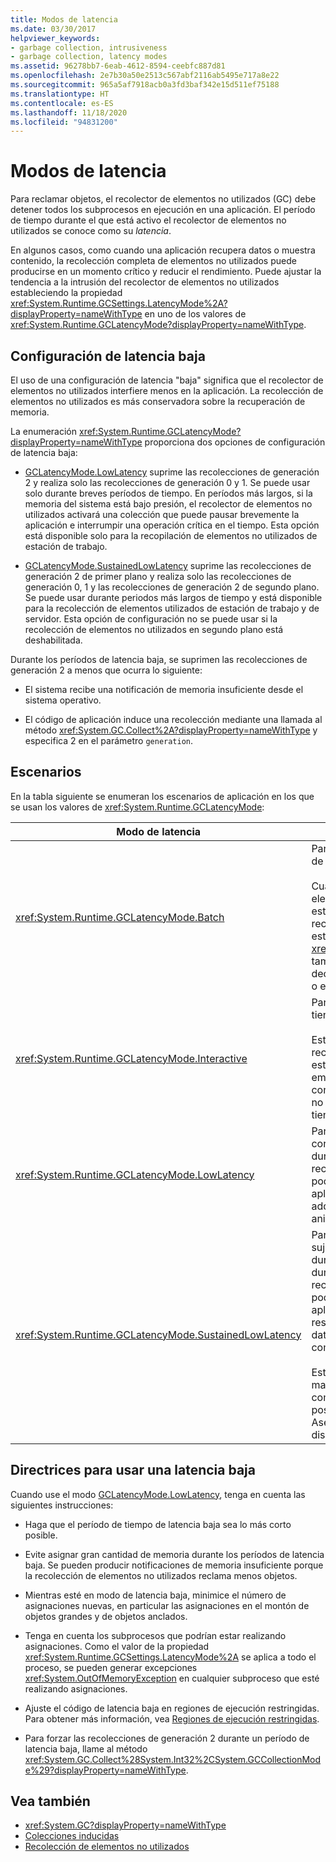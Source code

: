 ```yaml
---
title: Modos de latencia
ms.date: 03/30/2017
helpviewer_keywords:
- garbage collection, intrusiveness
- garbage collection, latency modes
ms.assetid: 96278bb7-6eab-4612-8594-ceebfc887d81
ms.openlocfilehash: 2e7b30a50e2513c567abf2116ab5495e717a8e22
ms.sourcegitcommit: 965a5af7918acb0a3fd3baf342e15d511ef75188
ms.translationtype: HT
ms.contentlocale: es-ES
ms.lasthandoff: 11/18/2020
ms.locfileid: "94831200"
---
```

# <a name="latency-modes"></a>Modos de latencia

Para reclamar objetos, el recolector de elementos no utilizados (GC) debe detener todos los subprocesos en ejecución en una aplicación. El período de tiempo durante el que está activo el recolector de elementos no utilizados se conoce como su *latencia*.

En algunos casos, como cuando una aplicación recupera datos o muestra contenido, la recolección completa de elementos no utilizados puede producirse en un momento crítico y reducir el rendimiento. Puede ajustar la tendencia a la intrusión del recolector de elementos no utilizados estableciendo la propiedad <xref:System.Runtime.GCSettings.LatencyMode%2A?displayProperty=nameWithType> en uno de los valores de <xref:System.Runtime.GCLatencyMode?displayProperty=nameWithType>.

## <a name="low-latency-settings"></a>Configuración de latencia baja

El uso de una configuración de latencia "baja" significa que el recolector de elementos no utilizados interfiere menos en la aplicación. La recolección de elementos no utilizados es más conservadora sobre la recuperación de memoria.

La enumeración <xref:System.Runtime.GCLatencyMode?displayProperty=nameWithType> proporciona dos opciones de configuración de latencia baja:

- [GCLatencyMode.LowLatency](xref:System.Runtime.GCLatencyMode.LowLatency) suprime las recolecciones de generación 2 y realiza solo las recolecciones de generación 0 y 1. Se puede usar solo durante breves períodos de tiempo. En períodos más largos, si la memoria del sistema está bajo presión, el recolector de elementos no utilizados activará una colección que puede pausar brevemente la aplicación e interrumpir una operación crítica en el tiempo. Esta opción está disponible solo para la recopilación de elementos no utilizados de estación de trabajo.

- [GCLatencyMode.SustainedLowLatency](xref:System.Runtime.GCLatencyMode.SustainedLowLatency) suprime las recolecciones de generación 2 de primer plano y realiza solo las recolecciones de generación 0, 1 y las recolecciones de generación 2 de segundo plano. Se puede usar durante periodos más largos de tiempo y está disponible para la recolección de elementos utilizados de estación de trabajo y de servidor. Esta opción de configuración no se puede usar si la recolección de elementos no utilizados en segundo plano está deshabilitada.

Durante los períodos de latencia baja, se suprimen las recolecciones de generación 2 a menos que ocurra lo siguiente:

- El sistema recibe una notificación de memoria insuficiente desde el sistema operativo.

- El código de aplicación induce una recolección mediante una llamada al método <xref:System.GC.Collect%2A?displayProperty=nameWithType> y especifica 2 en el parámetro `generation`.

## <a name="scenarios"></a>Escenarios

En la tabla siguiente se enumeran los escenarios de aplicación en los que se usan los valores de <xref:System.Runtime.GCLatencyMode>:

|Modo de latencia|Escenarios de aplicación|
|------------------|---------------------------|
|<xref:System.Runtime.GCLatencyMode.Batch>|Para las aplicaciones que no tienen interfaz de usuario (UI) u operaciones de servidor.<br /><br />Cuando se deshabilita la recolección de elementos no utilizados en segundo plano, este es el modo predeterminado para la recolección de elementos no utilizados de estación de trabajo y de servidor. El modo <xref:System.Runtime.GCLatencyMode.Batch> también invalida el valor [gcConcurrent](../../framework/configure-apps/file-schema/runtime/gcconcurrent-element.md), es decir, impide las recolecciones simultáneas o en segundo plano.|
|<xref:System.Runtime.GCLatencyMode.Interactive>|Para la mayoría de las aplicaciones que tienen una interfaz de usuario.<br /><br />Este es el modo predeterminado para la recolección de elementos no utilizados de estación de trabajo y de servidor. Sin embargo, si se hospeda una aplicación, la configuración del recolector de elementos no utilizados del proceso de hospedaje tiene prioridad.|
|<xref:System.Runtime.GCLatencyMode.LowLatency>|Para aplicaciones que tienen operaciones a corto plazo sujetas a limitación temporal durante las cuales las interrupciones del recolector de elementos no utilizados podrían ser perjudiciales. Por ejemplo, las aplicaciones que realizan funciones de adquisición de datos o representación de animación.|
|<xref:System.Runtime.GCLatencyMode.SustainedLowLatency>|Para aplicaciones que tienen operaciones sujetas a limitación temporal con una duración limitada pero posiblemente larga durante las cuales las interrupciones del recolector de elementos no utilizados podrían ser perjudiciales. Por ejemplo, las aplicaciones que necesitan tiempos de respuesta rápidos, como los cambios de los datos del mercado durante las horas de comercio.<br /><br />Este modo produce montón administrado de mayor tamaño que otros modos. Como no compacta el montón administrado, es posible una fragmentación mayor. Asegúrese de que hay suficiente memoria disponible.|

## <a name="guidelines-for-using-low-latency"></a>Directrices para usar una latencia baja

Cuando use el modo [GCLatencyMode.LowLatency](xref:System.Runtime.GCLatencyMode.LowLatency), tenga en cuenta las siguientes instrucciones:

- Haga que el período de tiempo de latencia baja sea lo más corto posible.

- Evite asignar gran cantidad de memoria durante los períodos de latencia baja. Se pueden producir notificaciones de memoria insuficiente porque la recolección de elementos no utilizados reclama menos objetos.

- Mientras esté en modo de latencia baja, minimice el número de asignaciones nuevas, en particular las asignaciones en el montón de objetos grandes y de objetos anclados.

- Tenga en cuenta los subprocesos que podrían estar realizando asignaciones. Como el valor de la propiedad <xref:System.Runtime.GCSettings.LatencyMode%2A> se aplica a todo el proceso, se pueden generar excepciones <xref:System.OutOfMemoryException> en cualquier subproceso que esté realizando asignaciones.

- Ajuste el código de latencia baja en regiones de ejecución restringidas. Para obtener más información, vea [Regiones de ejecución restringidas](../../framework/performance/constrained-execution-regions.md).

- Para forzar las recolecciones de generación 2 durante un período de latencia baja, llame al método <xref:System.GC.Collect%28System.Int32%2CSystem.GCCollectionMode%29?displayProperty=nameWithType>.

## <a name="see-also"></a>Vea también

- <xref:System.GC?displayProperty=nameWithType>
- [Colecciones inducidas](induced.md)
- [Recolección de elementos no utilizados](index.md)

